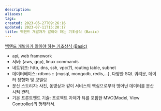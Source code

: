 ```yaml
---
description:
aliases: 
tags: 
created: 2023-05-27T09:26:16
updated: 2023-07-11T15:20:17
title: 백엔드 개발자가 알아야 하는 기초상식 (Basic)
---
```

[백엔드 개발자가 알아야 하는 기초상식 (Basic)](https://www.developerfastlane.com/blog/things-to-know-for-backend-developer-basic)
- api, web framework
- 서버: (aws, gcp), linux commands
- 네트워크: http, dns, ssh, vpc(?), routing table, subnet
- 데이터베이스: rdbms :: {mysql, mongodb, redis,...}, 다양한 SQL 쿼리문, 데이터 정형화 및 모델링
- 분산 스토리지: 사진, 동영상과 같이 서비스의 핵심으로부터 벗어난 데이터를 분산시켜 관리.
- 기본 프론트엔드 기술: 프로젝트 자체가 뷰를 포함한 MVC(Model, View Controller)의 형태라서.